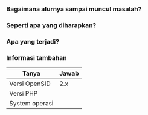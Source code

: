 <!--
Harap diisi hanya untuk melaporakn bug atau permintaan penambahan fitur saja. Jika ada pertanyaan dukungan komunitas OpenSID sebaiknya posting di grup Facebook: https://www.facebook.com/groups/opensid
-->

### Bagaimana alurnya sampai muncul masalah?


### Seperti apa yang diharapkan?


### Apa yang terjadi?


### Informasi tambahan 

| Tanya            | Jawab
| ---------------- | ---
| Versi OpenSID    | 2.x
| Versi PHP        | 
| System operasi   |
